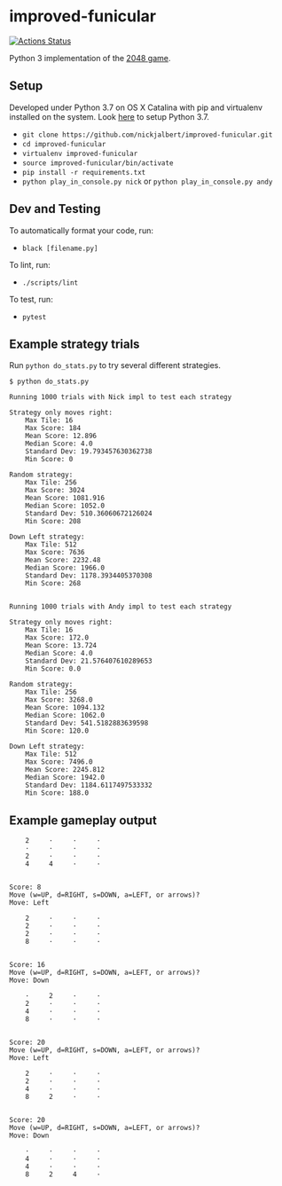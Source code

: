 # improved-funicular

[![Actions Status](https://github.com/nickjalbert/improved-funicular/workflows/python_lint_and_test/badge.svg)](https://github.com/nickjalbert/improved-funicular/actions)

Python 3 implementation of the [2048 game](https://play2048.co/).

## Setup

Developed under Python 3.7 on OS X Catalina with pip and virtualenv installed
on the system.  Look [here](https://stackoverflow.com/a/23842752) to setup
Python 3.7.

* `git clone https://github.com/nickjalbert/improved-funicular.git`
* `cd improved-funicular`
* `virtualenv improved-funicular`
* `source improved-funicular/bin/activate`
* `pip install -r requirements.txt`
* `python play_in_console.py nick` or `python play_in_console.py andy`

## Dev and Testing

To automatically format your code, run:

* `black [filename.py]`

To lint, run:

* `./scripts/lint`

To test, run:

* `pytest`

## Example strategy trials

Run `python do_stats.py` to try several different strategies.

```
$ python do_stats.py

Running 1000 trials with Nick impl to test each strategy

Strategy only moves right:
	Max Tile: 16
	Max Score: 184
	Mean Score: 12.896
	Median Score: 4.0
	Standard Dev: 19.793457630362738
	Min Score: 0

Random strategy:
	Max Tile: 256
	Max Score: 3024
	Mean Score: 1081.916
	Median Score: 1052.0
	Standard Dev: 510.36060672126024
	Min Score: 208

Down Left strategy:
	Max Tile: 512
	Max Score: 7636
	Mean Score: 2232.48
	Median Score: 1966.0
	Standard Dev: 1178.3934405370308
	Min Score: 268


Running 1000 trials with Andy impl to test each strategy

Strategy only moves right:
	Max Tile: 16
	Max Score: 172.0
	Mean Score: 13.724
	Median Score: 4.0
	Standard Dev: 21.576407610289653
	Min Score: 0.0

Random strategy:
	Max Tile: 256
	Max Score: 3268.0
	Mean Score: 1094.132
	Median Score: 1062.0
	Standard Dev: 541.5182883639598
	Min Score: 120.0

Down Left strategy:
	Max Tile: 512
	Max Score: 7496.0
	Mean Score: 2245.812
	Median Score: 1942.0
	Standard Dev: 1184.6117497533332
	Min Score: 188.0
```

## Example gameplay output

```
    2     ·     ·     ·
    ·     ·     ·     ·
    2     ·     ·     ·
    4     4     ·     ·


Score: 8
Move (w=UP, d=RIGHT, s=DOWN, a=LEFT, or arrows)?
Move: Left

    2     ·     ·     ·
    2     ·     ·     ·
    2     ·     ·     ·
    8     ·     ·     ·


Score: 16
Move (w=UP, d=RIGHT, s=DOWN, a=LEFT, or arrows)?
Move: Down

    ·     2     ·     ·
    2     ·     ·     ·
    4     ·     ·     ·
    8     ·     ·     ·


Score: 20
Move (w=UP, d=RIGHT, s=DOWN, a=LEFT, or arrows)?
Move: Left

    2     ·     ·     ·
    2     ·     ·     ·
    4     ·     ·     ·
    8     2     ·     ·


Score: 20
Move (w=UP, d=RIGHT, s=DOWN, a=LEFT, or arrows)?
Move: Down

    ·     ·     ·     ·
    4     ·     ·     ·
    4     ·     ·     ·
    8     2     4     ·
```
